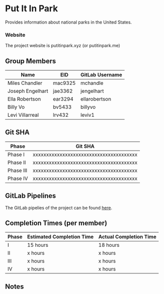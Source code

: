 # Put It In Park

Provides information about national parks in the United States.

### Website
The project website is putitinpark.xyz (or putitinpark.me)

## Group Members
| Name  | EID | GitLab Username |
| ------------- | ------------- | ------------- |
| Miles Chandler | mac9325 | mchandle |
| Joseph Engelhart | jae3362 | jengelhart |
| Ella Robertson | ear3294 | ellarobertson |
| Billy Vo | bv5433 | billyvo |
| Levi Villarreal | lrv432  | leviv1 |

## Git SHA
| Phase | Git SHA |
| ------------- | ------------- |
| Phase I | xxxxxxxxxxxxxxxxxxxxxxxxxxxxxxxxxxxxxxx |
| Phase II | xxxxxxxxxxxxxxxxxxxxxxxxxxxxxxxxxxxxxxx |
| Phase III | xxxxxxxxxxxxxxxxxxxxxxxxxxxxxxxxxxxxxxx |
| Phase IV | xxxxxxxxxxxxxxxxxxxxxxxxxxxxxxxxxxxxxxx |

## GitLab Pipelines

The GitLab pipelies of the project can be found [here](https://gitlab.com/leviv1/putitinpark/pipelines).

## Completion Times (per member)
| Phase | Estimated Completion Time | Actual Completion Time |
| ------------- | ------------- | ------------- |
| I | 15 hours | 18 hours |
| II | x hours | x hours |
| III | x hours | x hours |
| IV | x hours | x hours |

## Notes
